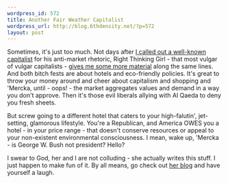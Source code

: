 ```yaml
--- 
wordpress_id: 572
title: Another Fair Weather Capitalist
wordpress_url: http://blog.6thdensity.net/?p=572
layout: post
---
```

Sometimes, it's just too much.  Not days after <a href="http://blog.6thdensity.net/?p=561">I called out a well-known capitalist</a> for his anti-market rhetoric, Right Thinking Girl - that most vulgar of vulgar capitalists - <a href="http://rightthinkinggirl.com/2006/11/02/my-day-so-far/">gives me some more material</a> along the same lines. And both bitch fests are about hotels and eco-friendly policies. It's great to throw your money around and cheer about capitalism and shopping and 'Mercka, until - oops! - the market aggregates values and demand in a way you don't approve.  Then it's those evil liberals allying with Al Qaeda to deny you fresh sheets.

But screw going to a different hotel that caters to your high-falutin', jet-setting, glamorous lifestyle.  You're a Republican, and America OWES you a hotel - in your price range - that doesn't conserve resources or appeal to your non-existent environmental consciousness.  I mean, wake up, 'Mercka - is George W. Bush not president?  Hello?

I swear to God, her and I are not colluding - she actually writes this stuff.  I just happen to make fun of it.  By all means, go check out <a href="http://rightthinkinggirl.com">her blog</a> and have yourself a laugh.
